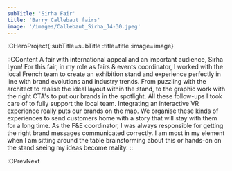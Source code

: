 ```yaml
---
subTitle: 'Sirha Fair'
title: 'Barry Callebaut fairs'
image: '/images/Callebaut_Sirha_J4-30.jpeg'
---
```


:CHeroProject{:subTitle=subTitle :title=title :image=image}

::CContent
A fair with international appeal and an important audience, Sirha Lyon! For this fair, in my role as fairs & events coordinator, I worked with the local French team to create an exhibition stand and experience perfectly in line with brand evolutions and industry trends. From puzzling with the architect to realise the ideal layout within the stand, to the graphic work with the right CTA's to put our brands in the spotlight. All these follow-ups I took care of to fully support the local team. Integrating an interactive VR experience really puts our brands on the map. We organise these kinds of experiences to send customers home with a story that will stay with them for a long time. As the F&E coordinator, I was always responsible for getting the right brand messages communicated correctly. I am most in my element when I am sitting around the table brainstorming about this or hands-on on the stand seeing my ideas become reality.
::

:CPrevNext